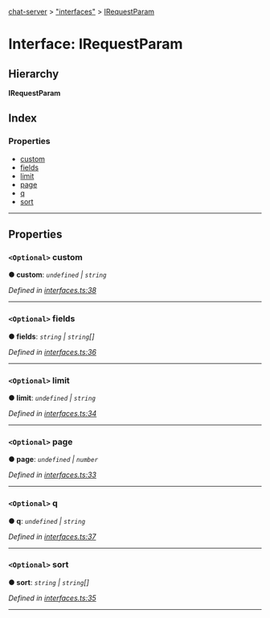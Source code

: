[chat-server](../README.md) > ["interfaces"](../modules/_interfaces_.md) > [IRequestParam](../interfaces/_interfaces_.irequestparam.md)

# Interface: IRequestParam

## Hierarchy

**IRequestParam**

## Index

### Properties

* [custom](_interfaces_.irequestparam.md#custom)
* [fields](_interfaces_.irequestparam.md#fields)
* [limit](_interfaces_.irequestparam.md#limit)
* [page](_interfaces_.irequestparam.md#page)
* [q](_interfaces_.irequestparam.md#q)
* [sort](_interfaces_.irequestparam.md#sort)

---

## Properties

<a id="custom"></a>

### `<Optional>` custom

**● custom**: *`undefined` \| `string`*

*Defined in [interfaces.ts:38](https://github.com/deissh/anibe.chat/blob/c856951/src/interfaces.ts#L38)*

___
<a id="fields"></a>

### `<Optional>` fields

**● fields**: *`string` \| `string`[]*

*Defined in [interfaces.ts:36](https://github.com/deissh/anibe.chat/blob/c856951/src/interfaces.ts#L36)*

___
<a id="limit"></a>

### `<Optional>` limit

**● limit**: *`undefined` \| `string`*

*Defined in [interfaces.ts:34](https://github.com/deissh/anibe.chat/blob/c856951/src/interfaces.ts#L34)*

___
<a id="page"></a>

### `<Optional>` page

**● page**: *`undefined` \| `number`*

*Defined in [interfaces.ts:33](https://github.com/deissh/anibe.chat/blob/c856951/src/interfaces.ts#L33)*

___
<a id="q"></a>

### `<Optional>` q

**● q**: *`undefined` \| `string`*

*Defined in [interfaces.ts:37](https://github.com/deissh/anibe.chat/blob/c856951/src/interfaces.ts#L37)*

___
<a id="sort"></a>

### `<Optional>` sort

**● sort**: *`string` \| `string`[]*

*Defined in [interfaces.ts:35](https://github.com/deissh/anibe.chat/blob/c856951/src/interfaces.ts#L35)*

___


